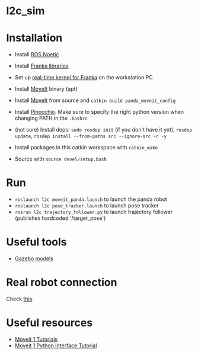 # l2c_sim
# Installation
- Install [ROS Noetic](https://wiki.ros.org/noetic/Installation/Ubuntu)
- Install [Franka libraries](https://frankaemika.github.io/docs/installation_linux.html)
- Set up [real-time kernel for Franka](https://frankaemika.github.io/docs/installation_linux.html#setting-up-the-real-time-kernel) on the workstation PC
- Install [MoveIt](https://moveit.ros.org/install/) binary (apt)
- Install [MoveIt](https://moveit.ros.org/install/source/) from source and `catkin build panda_moveit_config`
- Install [Pinocchio](https://stack-of-tasks.github.io/pinocchio/download.html). Make sure to specify the right python version when changing PATH in the `.bashrc`

- (not sure) Install deps: `sudo rosdep init` (if you don't have it yet), `rosdep update`, `rosdep install --from-paths src --ignore-src -r -y`
- Install packages in this catkin workspace with `catkin_make`
- Source with `source devel/setup.bash`

# Run
- `roslaunch l2c moveit_panda.launch` to launch the panda robot
- `roslaunch l2c pose_tracker.launch` to launch pose tracker
- `rosrun l2c trajectory_follower.py` to launch trajectory follower (publishes hardcoded '/target_pose')

# Useful tools
- [Gazebo models](https://github.com/osrf/gazebo_models?tab=readme-ov-file)

# Real robot connection
Check [this](https://frankaemika.github.io/docs/getting_started.html).

# Useful resources
- [Moveit 1 Tutorials](https://ros-planning.github.io/moveit_tutorials/doc/getting_started/getting_started.html)
- [Moveit 1 Python Interface Tutorial](https://ros-planning.github.io/moveit_tutorials/doc/move_group_python_interface/move_group_python_interface_tutorial.html)
